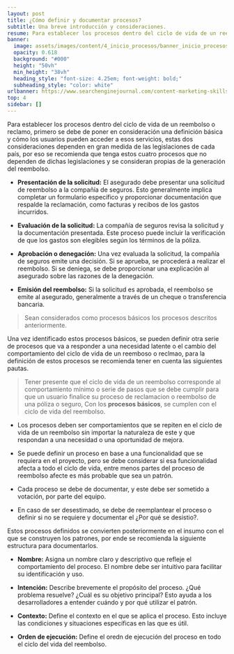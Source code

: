 ```yaml
---
layout: post
title: ¿Cómo definir y documentar procesos?
subtitle: Una breve introducción y consideraciones.
resume: Para establecer los procesos dentro del ciclo de vida de un reembolso o reclamo, primero se debe de poner en consideración una definición básica y cómo los usuarios pueden acceder a esos servicios, estas dos consideraciones dependen en gran medida de las legislaciones de cada país, por eso se recomienda que tenga estos cuatro procesos que no dependen de dichas legislaciones y se consideran propias de la generación del reembolso. 
banner:
  image: assets/images/content/4_inicio_procesos/banner_inicio_procesos.jpg
  opacity: 0.618
  background: "#000"
  height: "50vh"
  min_height: "38vh"
  heading_style: "font-size: 4.25em; font-weight: bold;"
  subheading_style: "color: white"
urlbanner: https://www.searchenginejournal.com/content-marketing-skills/347120/
top: 4
sidebar: []
---
```

Para establecer los procesos dentro del ciclo de vida de un reembolso o reclamo, primero se debe de poner en consideración una definición básica y cómo los usuarios pueden acceder a esos servicios, estas dos consideraciones dependen en gran medida de las legislaciones de cada país, por eso se recomienda que tenga estos cuatro procesos que no dependen de dichas legislaciones y se consideran propias de la generación del reembolso. 


- **Presentación de la solicitud:** El asegurado debe presentar una solicitud de reembolso a la compañía de seguros. Esto generalmente implica completar un formulario específico y proporcionar documentación que respalde la reclamación, como facturas y recibos de los gastos incurridos.

- **Evaluación de la solicitud:** La compañía de seguros revisa la solicitud y la documentación presentada. Este proceso puede incluir la verificación de que los gastos son elegibles según los términos de la póliza.

- **Aprobación o denegación:** Una vez evaluada la solicitud, la compañía de seguros emite una decisión. Si se aprueba, se procederá a realizar el reembolso. Si se deniega, se debe proporcionar una explicación al asegurado sobre las razones de la denegación.

- **Emisión del reembolso:** Si la solicitud es aprobada, el reembolso se emite al asegurado, generalmente a través de un cheque o transferencia bancaria.

> Sean considerados como procesos básicos los procesos descritos anteriormente.

Una vez identificado estos procesos básicos, se pueden definir otra serie de procesos que va a responder a una necesidad latente o el cambio del comportamiento del ciclo de vida de un reemboso o reclmao, para la definición de estos procesos se recomienda tener en cuenta las siguientes pautas.

> Tener presente que el ciclo de vida de un reembolso corresponde al comportamiento mínimo o serie de pasos que se debe cumplir para que un usuario finalice su proceso de reclamacion o reembolso de una póliza o seguro, Con los **procesos básicos**, se cumplen con el ciclo de vida del reembolso.

- Los procesos deben ser comportamientos que se repiten en el ciclo de vida de un reembolso sin importar la naturaleza de este y que respondan a una necesidad o una oportunidad de mejora.

- Se puede definir un proceso en base a una funcionalidad que se requiera en el proyecto, pero se debe considerar si esa funcionalidad afecta a todo el ciclo de vida, entre menos partes del proceso de reembolso afecte es más probable que sea un patrón.

- Cada proceso se debe de documentar, y este debe ser sometido a votación, por parte del equipo.

- En caso de ser desestimado, se debe de reemplantear el proceso o definir si no se requiere y documentar el ¿Por qué se desistio?.

Estos procesos definidos se convierten posteriormente en el insumo con el que se construyen los patrones, por ende se recomienda la siguiente estructura para documentarlos.

- **Nombre:** Asigna un nombre claro y descriptivo que refleje el comportamiento del proceso. El nombre debe ser intuitivo para facilitar su identificación y uso.

- **Intención:** Describe brevemente el propósito del proceso. ¿Qué problema resuelve? ¿Cuál es su objetivo principal? Esto ayuda a los desarrolladores a entender cuándo y por qué utilizar el patrón.

- **Contexto:** Define el contexto en el que se aplica el proceso. Esto incluye las condiciones y situaciones específicas en las que es útil.

- **Orden de ejecución:** Define el oredn de ejecución del proceso en todo el ciclo del vida del reembolso.


